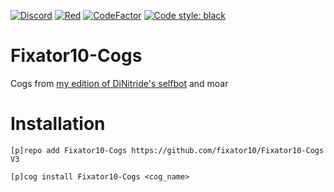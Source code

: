 [![Discord](https://img.shields.io/discord/221158719025709056.svg?style=for-the-badge)](https://invite.gg/fixator10)
[![Red](https://img.shields.io/badge/Red-DiscordBot-red.svg?style=for-the-badge)](https://github.com/Cog-Creators/Red-DiscordBot)
[![CodeFactor](https://www.codefactor.io/repository/github/fixator10/fixator10-cogs/badge?style=for-the-badge)](https://www.codefactor.io/repository/github/fixator10/fixator10-cogs)
[![Code style: black](https://img.shields.io/badge/code%20style-black-000000.svg?style=for-the-badge)](https://github.com/ambv/black)

# Fixator10-Cogs
Cogs from [my edition of DiNitride's selfbot](https://github.com/fixator10/Discord-Self-Bot) and moar

# Installation
`[p]repo add Fixator10-Cogs https://github.com/fixator10/Fixator10-Cogs V3`

`[p]cog install Fixator10-Cogs <cog_name>`
